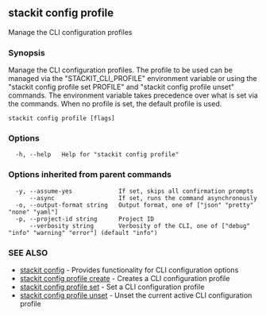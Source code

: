 ## stackit config profile

Manage the CLI configuration profiles

### Synopsis

Manage the CLI configuration profiles.
The profile to be used can be managed via the "STACKIT_CLI_PROFILE" environment variable or using the "stackit config profile set PROFILE" and "stackit config profile unset" commands.
The environment variable takes precedence over what is set via the commands.
When no profile is set, the default profile is used.

```
stackit config profile [flags]
```

### Options

```
  -h, --help   Help for "stackit config profile"
```

### Options inherited from parent commands

```
  -y, --assume-yes             If set, skips all confirmation prompts
      --async                  If set, runs the command asynchronously
  -o, --output-format string   Output format, one of ["json" "pretty" "none" "yaml"]
  -p, --project-id string      Project ID
      --verbosity string       Verbosity of the CLI, one of ["debug" "info" "warning" "error"] (default "info")
```

### SEE ALSO

* [stackit config](./stackit_config.md)	 - Provides functionality for CLI configuration options
* [stackit config profile create](./stackit_config_profile_create.md)	 - Creates a CLI configuration profile
* [stackit config profile set](./stackit_config_profile_set.md)	 - Set a CLI configuration profile
* [stackit config profile unset](./stackit_config_profile_unset.md)	 - Unset the current active CLI configuration profile

